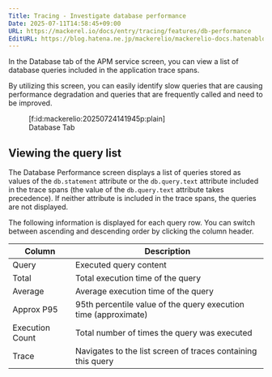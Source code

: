```yaml
---
Title: Tracing - Investigate database performance
Date: 2025-07-11T14:58:45+09:00
URL: https://mackerel.io/docs/entry/tracing/features/db-performance
EditURL: https://blog.hatena.ne.jp/mackerelio/mackerelio-docs.hatenablog.mackerel.io/atom/entry/6802418398507810604
---
```


In the Database tab of the APM service screen, you can view a list of database queries included in the application trace spans.

By utilizing this screen, you can easily identify slow queries that are causing performance degradation and queries that are frequently called and need to be improved.

<figure class="figure-image figure-image-fotolife" title="Database Tab">[f:id:mackerelio:20250724141945p:plain]<figcaption>Database Tab</figcaption></figure>


## Viewing the query list

The Database Performance screen displays a list of queries stored as values of the `db.statement` attribute or the `db.query.text` attribute included in the trace spans (the value of the `db.query.text` attribute takes precedence). If neither attribute is included in the trace spans, the queries are not displayed.

The following information is displayed for each query row. You can switch between ascending and descending order by clicking the column header.

| Column            | Description                                                     |
|-------------------|-----------------------------------------------------------------|
| Query             | Executed query content                                          |
| Total             | Total execution time of the query                               |
| Average           | Average execution time of the query                             |
| Approx P95 | 95th percentile value of the query execution time (approximate) |
| Execution Count   | Total number of times the query was executed                    |
| Trace             | Navigates to the list screen of traces containing this query    |
